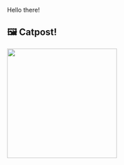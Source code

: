Hello there!



## 🖼️ Catpost!

<sub>
    <img src="https://cdn2.thecatapi.com/images/dno.jpg" height="256">
</sub>

